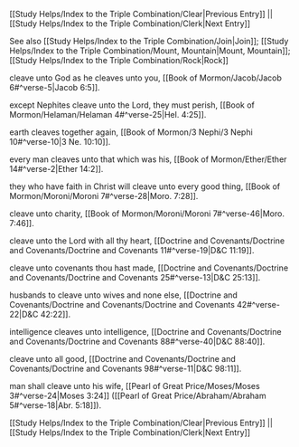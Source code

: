 [[Study Helps/Index to the Triple Combination/Clear|Previous Entry]]  ||  [[Study Helps/Index to the Triple Combination/Clerk|Next Entry]]

 See also [[Study Helps/Index to the Triple Combination/Join|Join]]; [[Study Helps/Index to the Triple Combination/Mount, Mountain|Mount, Mountain]]; [[Study Helps/Index to the Triple Combination/Rock|Rock]]

 cleave unto God as he cleaves unto you, [[Book of Mormon/Jacob/Jacob 6#^verse-5|Jacob 6:5]].

 except Nephites cleave unto the Lord, they must perish, [[Book of Mormon/Helaman/Helaman 4#^verse-25|Hel. 4:25]].

 earth cleaves together again, [[Book of Mormon/3 Nephi/3 Nephi 10#^verse-10|3 Ne. 10:10]].

 every man cleaves unto that which was his, [[Book of Mormon/Ether/Ether 14#^verse-2|Ether 14:2]].

 they who have faith in Christ will cleave unto every good thing, [[Book of Mormon/Moroni/Moroni 7#^verse-28|Moro. 7:28]].

 cleave unto charity, [[Book of Mormon/Moroni/Moroni 7#^verse-46|Moro. 7:46]].

 cleave unto the Lord with all thy heart, [[Doctrine and Covenants/Doctrine and Covenants/Doctrine and Covenants 11#^verse-19|D&C 11:19]].

 cleave unto covenants thou hast made, [[Doctrine and Covenants/Doctrine and Covenants/Doctrine and Covenants 25#^verse-13|D&C 25:13]].

 husbands to cleave unto wives and none else, [[Doctrine and Covenants/Doctrine and Covenants/Doctrine and Covenants 42#^verse-22|D&C 42:22]].

 intelligence cleaves unto intelligence, [[Doctrine and Covenants/Doctrine and Covenants/Doctrine and Covenants 88#^verse-40|D&C 88:40]].

 cleave unto all good, [[Doctrine and Covenants/Doctrine and Covenants/Doctrine and Covenants 98#^verse-11|D&C 98:11]].

 man shall cleave unto his wife, [[Pearl of Great Price/Moses/Moses 3#^verse-24|Moses 3:24]] ([[Pearl of Great Price/Abraham/Abraham 5#^verse-18|Abr. 5:18]]).

[[Study Helps/Index to the Triple Combination/Clear|Previous Entry]]  ||  [[Study Helps/Index to the Triple Combination/Clerk|Next Entry]]